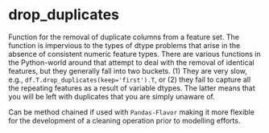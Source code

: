 # drop_duplicates

Function for the removal of duplicate columns from a feature set. The function is impervious to the types of dtype problems that arise in the absence of consistent numeric feature types. There are various functions in the Python-world around that attempt to deal with the removal of identical features, but they generally fall into two buckets. (1) They are very slow, e.g., ```df.T.drop_duplicates(keep='first').T```, or (2) they fail to capture all the repeating features as a result of variable dtypes. The latter means that you will be left with duplicates that you are simply unaware of. 

Can be method chained if used with ```Pandas-Flavor``` making it more flexible for the development of a cleaning operation prior to modelling efforts. 
